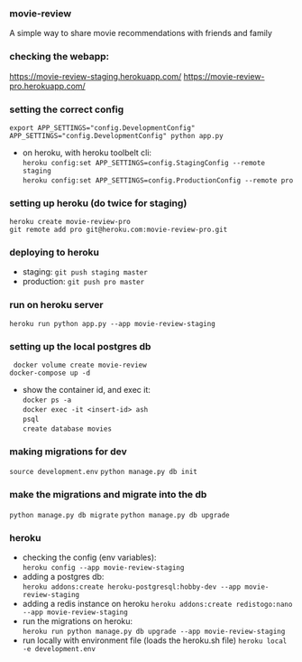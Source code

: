 ### movie-review
A simple way to share movie recommendations with friends and family

### checking the webapp:
https://movie-review-staging.herokuapp.com/
https://movie-review-pro.herokuapp.com/

### setting the correct config
`export APP_SETTINGS="config.DevelopmentConfig"`  
`APP_SETTINGS="config.DevelopmentConfig" python app.py`

- on heroku, with heroku toolbelt cli:  
`heroku config:set APP_SETTINGS=config.StagingConfig --remote staging`  
`heroku config:set APP_SETTINGS=config.ProductionConfig --remote pro`  

### setting up heroku (do twice for staging)
`heroku create movie-review-pro`  
`git remote add pro git@heroku.com:movie-review-pro.git`

### deploying to heroku
- staging: `git push staging master`  
- production: `git push pro master`

### run on heroku server
`heroku run python app.py --app movie-review-staging`

### setting up the local postgres db
` docker volume create movie-review`  
`docker-compose up -d`
- show the container id, and exec it:  
`docker ps -a`  
`docker exec -it <insert-id> ash`  
`psql`  
`create database movies`

### making migrations for dev
`source development.env`
`python manage.py db init`

### make the migrations and migrate into the db
`python manage.py db migrate`
`python manage.py db upgrade`

### heroku
- checking the config (env variables):  
`heroku config --app movie-review-staging`
- adding a postgres db:  
`heroku addons:create heroku-postgresql:hobby-dev --app movie-review-staging`
- adding a redis instance on heroku
`heroku addons:create redistogo:nano --app movie-review-staging`
- run the migrations on heroku:  
`heroku run python manage.py db upgrade --app movie-review-staging`
- run locally with environment file (loads the heroku.sh file)
`heroku local -e development.env`

